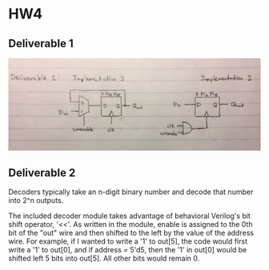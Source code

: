 # HW4
## Deliverable 1

![Deliverable 1](images/deliverable1.jpg)


## Deliverable 2

Decoders typically take an n-digit binary number and decode that number into 2^n outputs.

The included decoder module takes advantage of behavioral Verilog's bit shift operator, '<<'. As written in the module, enable is assigned to the 0th bit of the "out" wire and then shifted to the left by the value of the address wire. For example, if I wanted to write a '1' to out[5], the code would first write a '1' to out[0], and if address = 5'd5, then the '1' in out[0] would be shifted left 5 bits into out[5]. All other bits would remain 0.
